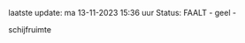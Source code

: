 laatste update: 
ma 13-11-2023 15:36   uur 
Status: FAALT - geel - 
<div class="service Y">schijfruimte</div>